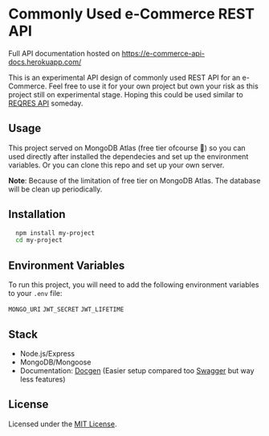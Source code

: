 # Commonly Used e-Commerce REST API

Full API documentation hosted on https://e-commerce-api-docs.herokuapp.com/

This is an experimental API design of commonly used REST API for an e-Commerce.
Feel free to use it for your own project but own your risk as this project still on experimental stage.
Hoping this could be used similar to [REQRES API](https://reqres.in/) someday.

## Usage

This project served on MongoDB Atlas (free tier ofcourse :slightly_smiling_face:) so you can used directly after installed the dependecies and set up the environment variables. Or you can clone this repo and set up your own server.

**Note**: Because of the limitation of free tier on MongoDB Atlas. The database will be clean up periodically.

## Installation

```bash
  npm install my-project
  cd my-project
```

## Environment Variables

To run this project, you will need to add the following environment variables to your `.env` file:

`MONGO_URI`
`JWT_SECRET`
`JWT_LIFETIME`

## Stack

- Node.js/Express
- MongoDB/Mongoose
- Documentation: [Docgen](https://github.com/thedevsaddam/docgen) (Easier setup compared too [Swagger](https://swagger.io/) but way less features)

## License

Licensed under the [MIT License](LICENSE.md).

